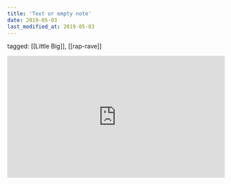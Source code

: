 ```yaml
---
title: 'Text or empty note'
date: 2019-05-03
last_modified_at: 2019-05-03
---
```

tagged: [[Little Big]], [[rap-rave]]
<iframe allow="autoplay; fullscreen; picture-in-picture" allowfullscreen="" frameborder="0" height="281" src="https://player.vimeo.com/video/155089463?title=0&amp;byline=0&amp;portrait=0&amp;speed=0&amp;app_id=122963" title="LITTLE BIG - BIG DICK" width="500"></iframe>